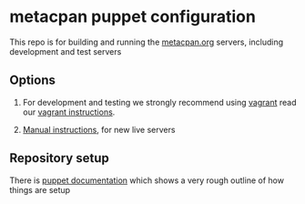 # metacpan puppet configuration

This repo is for building and running the [metacpan.org](https://metacpan.org) servers, including development and test servers

## Options

1. For development and testing we strongly recommend using [vagrant](http://vagrantup.com) read our [vagrant instructions](documentation/INSTALL_VAGRANT.md).

2. [Manual instructions](documentation/INSTALL_MANUALLY.md), for new live servers

## Repository setup

There is [puppet documentation](documentation/puppet_setup.md)
which shows a very rough outline of how things are setup
